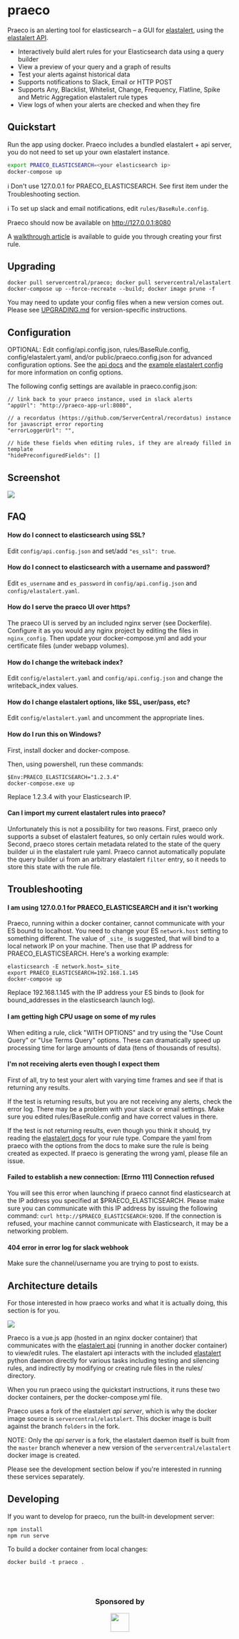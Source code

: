 # praeco

Praeco is an alerting tool for elasticsearch – a GUI for [elastalert](https://github.com/yelp/elastalert), using the [elastalert API](https://github.com/bitsensor/elastalert).

- Interactively build alert rules for your Elasticsearch data using a query builder
- View a preview of your query and a graph of results
- Test your alerts against historical data
- Supports notifications to Slack, Email or HTTP POST
- Supports Any, Blacklist, Whitelist, Change, Frequency, Flatline, Spike and Metric Aggregation elastalert rule types
- View logs of when your alerts are checked and when they fire

## Quickstart

Run the app using docker. Praeco includes a bundled elastalert + api server, you do not need to set up your own elastalert instance.

```bash
export PRAECO_ELASTICSEARCH=<your elasticsearch ip>
docker-compose up
```

ℹ️ Don't use 127.0.0.1 for PRAECO_ELASTICSEARCH. See first item under the Troubleshooting section.

ℹ️ To set up slack and email notifications, edit `rules/BaseRule.config`.

Praeco should now be available on http://127.0.0.1:8080

A [walkthrough article](https://medium.com/@john_8166/praeco-walkthrough-5aada7e078a9) is available to guide you through creating your first rule.

## Upgrading

```
docker pull servercentral/praeco; docker pull servercentral/elastalert
docker-compose up --force-recreate --build; docker image prune -f
```

You may need to update your config files when a new version comes out. Please see [UPGRADING.md](https://github.com/ServerCentral/praeco/blob/master/UPGRADING.md) for version-specific instructions.

## Configuration

OPTIONAL: Edit config/api.config.json, rules/BaseRule.config, config/elastalert.yaml, and/or public/praeco.config.json for advanced configuration options. See the [api docs](https://github.com/bitsensor/elastalert#configuration) and the [example elastalert config](https://github.com/Yelp/elastalert/blob/master/config.yaml.example) for more information on config options.

The following config settings are available in praeco.config.json:

```
// link back to your praeco instance, used in slack alerts
"appUrl": "http://praeco-app-url:8080",

// a recordatus (https://github.com/ServerCentral/recordatus) instance for javascript error reporting
"errorLoggerUrl": "",

// hide these fields when editing rules, if they are already filled in template
"hidePreconfiguredFields": []
```


## Screenshot

![](https://user-images.githubusercontent.com/611996/47752071-7c4a9080-dc61-11e8-8ccf-2196f13429b2.png)

## FAQ

#### How do I connect to elasticsearch using SSL?

Edit `config/api.config.json` and set/add `"es_ssl": true`.

#### How do I connect to elasticsearch with a username and password?

Edit `es_username` and `es_password` in `config/api.config.json` and `config/elastalert.yaml`.

#### How do I serve the praeco UI over https?

The praeco UI is served by an included nginx server (see Dockerfile). Configure it as you would any nginx project by editing the files in `nginx_config`. Then update your docker-compose.yml and add your certificate files (under webapp volumes).

#### How do I change the writeback index?

Edit `config/elastalert.yaml` and `config/api.config.json` and change the writeback_index values.

#### How do I change elastalert options, like SSL, user/pass, etc?

Edit `config/elastalert.yaml` and uncomment the appropriate lines.

#### How do I run this on Windows?

First, install docker and docker-compose.

Then, using powershell, run these commands:

```
$Env:PRAECO_ELASTICSEARCH="1.2.3.4"
docker-compose.exe up
```

Replace 1.2.3.4 with your Elasticsearch IP.

#### Can I import my current elastalert rules into praeco?

Unfortunately this is not a possibility for two reasons. First, praeco only supports a subset of elastalert features, so only certain rules would work. Second, praeco stores certain metadata related to the state of the query builder ui in the elastalert rule yaml. Praeco cannot automatically populate the query builder ui from an arbitrary elastalert `filter` entry, so it needs to store this state with the rule file.

## Troubleshooting

#### I am using 127.0.0.1 for PRAECO_ELASTICSEARCH and it isn't working

Praeco, running within a docker container, cannot communicate with your ES bound to localhost. You need to change your ES `network.host` setting
to something different. The value of `_site_` is suggested, that will bind to a local network IP on your machine. Then use that
IP address for PRAECO_ELASTICSEARCH. Here's a working example:

```
elasticsearch -E network.host=_site_
export PRAECO_ELASTICSEARCH=192.168.1.145
docker-compose up
```

Replace 192.168.1.145 with the IP address your ES binds to (look for bound_addresses in the elasticsearch launch log).

#### I am getting high CPU usage on some of my rules

When editing a rule, click "WITH OPTIONS" and try using the "Use Count Query" or "Use Terms Query" options. These can dramatically speed up processing time for large amounts of data (tens of thousands of results).

#### I'm not receiving alerts even though I expect them

First of all, try to test your alert with varying time frames and see if that is returning any results.

If the test is returning results, but you are not receiving any alerts, check the error log. There may be a problem with your slack or email settings. Make sure you edited rules/BaseRule.config and have correct values in there.

If the test is not returning results, even though you think it should, try reading the [elastalert docs](https://elastalert.readthedocs.io/en/latest/ruletypes.html#rule-types) for your rule type. Compare the yaml from praeco with the options from the docs to make sure the rule is being created as expected. If praeco is generating the wrong yaml, please file an issue.

#### Failed to establish a new connection: [Errno 111] Connection refused

You will see this error when launching if praeco cannot find elasticsearch at the IP address you specified at \$PRAECO_ELASTICSEARCH. Please make sure you can communicate with this IP address by issuing the following command: `curl http://$PRAECO_ELASTICSEARCH:9200`. If the connection is refused, your machine cannot communicate with Elasticsearch, it may be a networking problem.

#### 404 error in error log for slack webhook

Make sure the channel/username you are trying to post to exists.

## Architecture details

For those interested in how praeco works and what it is actually doing, this section is for you. 

![](https://user-images.githubusercontent.com/611996/52892144-90a19300-3155-11e9-8050-cb4a440411a4.png)

Praeco is a vue.js app (hosted in an nginx docker container) that communicates with the [elastalert api](https://github.com/bitsensor/elastalert) (running in another docker container) to view/edit rules. 
The elastalert api interacts with the included [elastalert](https://github.com/Yelp/elastalert) python daemon directly for various tasks including testing and silencing rules, and indirectly by modifying or creating
rule files in the rules/ directory.

When you run praeco using the quickstart instructions, it runs these two docker containers, per the docker-compose.yml file. 

Praeco uses a fork of the elastalert _api server_, which is why the docker image source is `servercentral/elastalert`. This docker image is built against the branch `folders` in the fork. 

NOTE: Only the _api server_ is a fork, the elastalert daemon itself is built from the `master` branch whenever a new version of the `servercentral/elastalert` docker image is created.

Please see the development section below if you're interested in running these services separately. 

## Developing

If you want to develop for praeco, run the built-in development server:

```
npm install
npm run serve
```

To build a docker container from local changes:

```
docker build -t praeco .
```


<br><br>

<h3 align="center">Sponsored by</h3>
<p align="center">
  <a href="https://www.servercentral.com" target="_blank">
    <img src="https://user-images.githubusercontent.com/611996/46423453-2a632900-c6fc-11e8-9332-01ad945089b8.png" height="42" width="auto" />
  </a>
</p>
